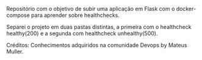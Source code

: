Repositório com o objetivo de subir uma aplicação em Flask com o docker-compose para aprender sobre healthchecks.  

Separei o projeto em duas pastas distintas, a primeira com o healthcheck healthy(200) e a segunda com healthcheck unhealthy(500).  

Créditos: Conhecimentos adquiridos na comunidade Devops by Mateus Muller.